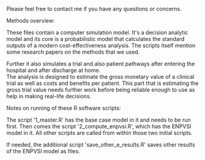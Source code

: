 Please feel free to contact me if you have any questions or concerns.

Methods overview:

These files contain a computer simulation model. 
It's a decision analytic model and its core is a probabilistic model that calculates the standard outputs of a modern cost-effectiveness analysis. The scripts itself mention some research papers on the methods that we used. 

Further it also simulates a trial and also patient pathways after entering the hospital and after discharge at home.   
The analysis is designed to estimate the gross monetary value of a clinical trial as well as costs and benefits per patient.  This part that is estimating the gross trial value needs further work before being reliable enough to use as help in making real-life decisions.


Notes on running of these R software scripts:

The script '1_master.R' has the base case model in it and needs to be run first. 
Then comes the script '2_compute_enpvsi.R', which has the ENPVSI model in it. 
All other scripts are called from within those two initial scripts. 

If needed, the additional script 'save_other_e_results.R' saves other results of the ENPVSI model as files.
